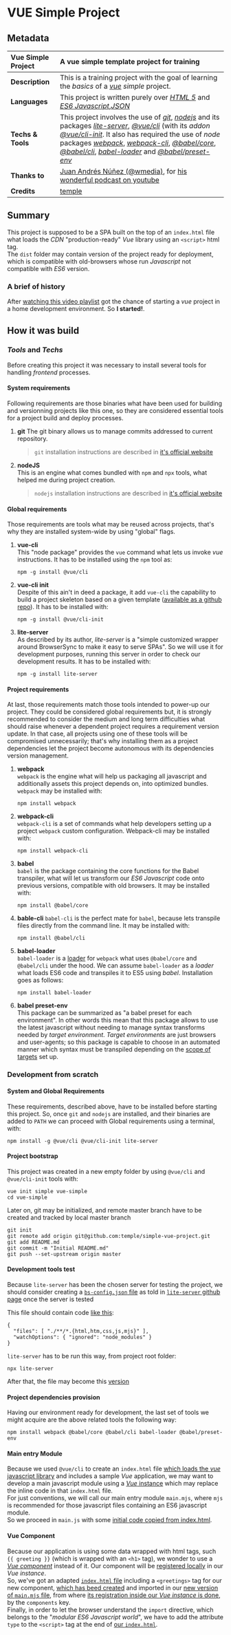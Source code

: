 # VUE Simple Project
## Metadata

| Vue Simple Project | A vue simple template project for training |
| :--- | :--- |
| **Description** | This is a training project with the goal of learning the _basics_ of a [_vue_](https://vuejs.org) _simple_ project. |
| **Languages** | This project is written purely over [_HTML 5_](https://html.spec.whatwg.org/multipage/) and [_ES6 Javascript_](http://es6-features.org/),[_JSON_](https://www.json.org/json-en.html) | 
| **Techs & Tools** | This project involves the use of [_git_](https://git-scm.com/downloads), [_nodejs_](https://nodejs.org/) and its packages [_lite-server_](https://github.com/johnpapa/lite-server), [_@vue/cli_](https://cli.vuejs.org/) (with its _addon_ [_@vue/cli-init_](https://www.npmjs.com/package/@vue/cli-init). It also has required the use of _node_ packages [_webpack_](https://webpack.js.org/), [_webpack-cli_](https://www.npmjs.com/package/webpack-cli), [_@babel/core_](https://babeljs.io/), [_@babel/cli_](https://babeljs.io/docs/en/babel-cli), [_babel-loader_](https://www.npmjs.com/package/babel-loader) and [_@babel/preset-env_](https://babeljs.io/docs/en/babel-preset-env)
| **Thanks to** | [Juan Andrés Núñez (@wmedia)](https://github.com/juanwmedia), for [his wonderful podcast on youtube](https://www.youtube.com/playlist?list=PLM-Y_YQmMEqDS5u_O4xB651Mli0ShWyfh)  |
| **Credits** | [temple](https://github.com/temple) | 

## Summary
This project is supposed to be a SPA built on the top of an `index.html` file what loads the _CDN_ "production-ready" _Vue_ library using an `<script>` html tag.  
The `dist` folder may contain version of the project ready for deployment, which is compatible with old-browsers whose run _Javascript_ not compatible with _ES6_ version.  

### A brief of history
After [watching this video playlist](https://www.youtube.com/playlist?list=PLM-Y_YQmMEqDS5u_O4xB651Mli0ShWyfh) got the chance of starting a _vue_ project in a home development environment. So **I started!**.  

## How it was build

### _Tools_ and _Techs_
Before creating this project it was necessary to install several tools for handling _frontend_ processes.  

#### System requirements
Following requirements are those binaries what have been used for building and versionning projects like this one, so they are considered essential tools for a project build and deploy processes.   

1. **git**
  The git binary allows us to manage commits addressed to current repository.
    > `git` installation instructions are described in [it's official website](https://git-scm.com)  

1. **nodeJS**  
  This is an engine what comes bundled with `npm` and `npx` tools, what helped me during project creation.  
    > `nodejs` installation instructions are described in [it's official website](https://nodejs.org/)


#### Global requirements
Those requirements are tools what may be reused across projects, that's why they are installed system-wide by using "global" flags.

1. **vue-cli**  
  This "node package" provides the `vue` command what lets us invoke _vue_ instructions. It has to be installed using the `npm` tool as:  
    ```
    npm -g install @vue/cli
    ```
1. **vue-cli init**  
  Despite of this ain't in deed a package, it add `vue-cli` the capability to build a project skeleton based on a given template ([available as a github repo](https://github.com/vuejs-templates)). It has to be installed with:  
    ```  
    npm -g install @vue/cli-init
    ```
1. **lite-server**  
  As described by its author, _lite-server_ is a "simple customized wrapper around BrowserSync to make it easy to serve SPAs". So we will use it for development purposes, running this server in order to check our development results. It has to be installed with:  
    ```
    npm -g install lite-server
    ```

#### Project requirements
At last, those requirements match those tools intended to power-up our project. They could be considered global requirements but, it is strongly recommended to consider the medium and long term difficulties what should raise whenever a dependent project requires a requirement version update. In that case, all projects using one of these tools will be compromised unnecessarily; that's why installing them as a project dependencies let the project become autonomous with its dependencies version management.  

1. **webpack**  
  `webpack` is the engine what will help us packaging all javascript and additionally assets this project depends on, into optimized bundles. `webpack` may be installed with:  
    ```
    npm install webpack
    ```
1. **webpack-cli**  
  `webpack-cli` is a set of commands what help developers setting up a project `webpack` custom configuration. Webpack-cli may be installed with:  
    ```
    npm install webpack-cli
    ```
1. **babel**  
  `babel` is the package containing the core functions for the Babel transpiler, what will let us transform our _ES6 Javascript_ code onto previous versions, compatible with old browsers. It may be installed with:  
    ```
    npm install @babel/core
    ```
1. **bable-cli**
  `babel-cli` is the perfect mate for `babel`, because lets transpile files directly from the command line. It may be installed with:  
    ```
    npm install @babel/cli
    ```
1. **babel-loader**  
  `babel-loader` is a [loader](https://webpack.js.org/loaders/) for `webpack` what uses `@babel/core` and `@babel/cli` under the hood. We can assume `babel-loader` as a _loader_ what loads ES6 code and transpiles it to ES5 using _babel_. Installation goes as follows:  
    ```
    npm install babel-loader
    ```
1. **babel preset-env**  
  This package can be summarized as "a babel preset for each environment". In other words this mean that this package allows to use the latest javascript without needing to manage syntax transforms needed by _target environment_. _Target environments_ are just browsers and user-agents; so this package is capable to choose in an automated manner which syntax must be transpiled depending on the [scope of targets](https://github.com/browserslist/browserslist) set up. 

### Development from scratch
#### System and Global Requirements
These requirements, described above, have to be installed before starting this project. So, once `git` and `nodejs` are installed, and their binaries are added to `PATH` we can proceed with Global requirements using a terminal, with:

```
npm install -g @vue/cli @vue/cli-init lite-server
```

#### Project bootstrap
This project was created in a new empty folder by using `@vue/cli` and `@vue/cli-init` tools with:
```
vue init simple vue-simple
cd vue-simple
```

Later on, git may be initialized, and remote master branch have to be created and tracked by local master branch
```
git init
git remote add origin git@github.com:temple/simple-vue-project.git
git add README.md
git commit -m "Initial README.md"
git push --set-upstream origin master
```

#### Development tools test
Because `lite-server` has been the chosen server for testing the project, we should consider creating a [`bs-config.json` file](https://www.browsersync.io/docs/options) as told in [`lite-server` github page](https://github.com/johnpapa/lite-server#custom-configuration) once the server is tested

This file should contain code [like this](../5e5e4e7/bs-config.json):
```
{
  "files": [ "./**/*.{html,htm,css,js,mjs}" ],
  "watchOptions": { "ignored": "node_modules" }
}
```

`lite-server` has to be run this way, from project root folder:
```
npx lite-server
```

After that, the file may become this [version](../8e0b972/bs-config.json)  

#### Project dependencies provision
Having our environment ready for development, the last set of tools we might acquire are the above related tools the following way:
```
npm install webpack @babel/core @babel/cli babel-loader @babel/preset-env
```

#### Main entry Module
Because we used `@vue/cli` to create an `index.html` file [which loads the _vue_ javascript library](../5ae524f/index.html#L5) and includes a sample _Vue_ application, we may want to develop a main javascript module using a [_Vue_ instance](https://vuejs.org/v2/guide/instance.html) which may replace the inline code in that `index.html` file.  
For just conventions, we will call our main entry module `main.mjs`, where `mjs` is recommended for those javascript files containing an ES6 javascript module.  
So we proceed in `main.js` with some [initial code copied from index.html](../713540a/src/main.mjs).  

#### Vue Component
Because our application is using some data wrapped with html tags, such `{{ greeting }}` (which is wrapped with an `<h1>` tag), we wonder to use a [_Vue component_](https://vuejs.org/v2/guide/components.html) instead of it. Our component will be [registered locally](https://vuejs.org/v2/guide/components-registration.html#Local-Registration) in our _Vue instance_.  
So, we've got an adapted [`index.html` file](../2a59468/index.html#L10) including a `<greetings>` tag for our new component, [which has beed created](../2a59468/src/components/greetings.mjs) and imported in our [new version of `main.mjs` file](../2a59468/src/main.mjs#L1), from where [its registration inside our _Vue instance_ is done](../2a59468/src/main.mjs#L5-L7), by the `components` key.  
Finally, in order to let the browser understand the `import` directive, which belongs to the "_modular ES6 Javascript world_", we have to add the attribute `type` to the `<script>` tag at the end of [our `index.html`](../2a59468/index.html#L33).



